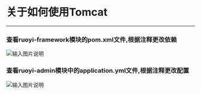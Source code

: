 # 关于如何使用Tomcat
- - -
### 查看ruoyi-framework模块的pom.xml文件,根据注释更改依赖
![输入图片说明](https://images.gitee.com/uploads/images/2021/0928/150940_1a84a802_1766278.png "屏幕截图.png")
### 查看ruoyi-admin模块中的application.yml文件,根据注释更改配置
![输入图片说明](https://images.gitee.com/uploads/images/2021/0928/151019_65ac54a4_1766278.png "屏幕截图.png")